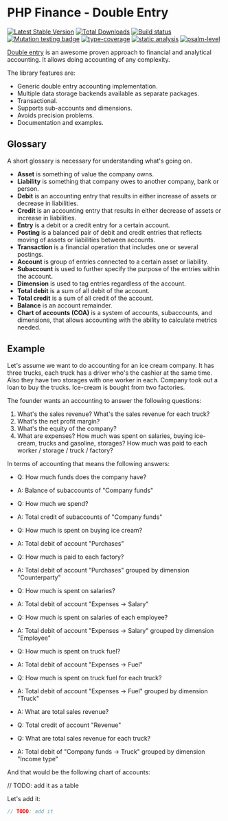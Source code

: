 # PHP Finance - Double Entry

[![Latest Stable Version](https://poser.pugx.org/php-finance/double-entry/v)](https://packagist.org/packages/php-finance/double-entry)
[![Total Downloads](https://poser.pugx.org/php-finance/double-entry/downloads)](https://packagist.org/packages/php-finance/double-entry)
[![Build status](https://github.com/php-finance/double-entry/actions/workflows/build.yml/badge.svg)](https://github.com/php-finance/double-entry/actions/workflows/build.yml)
[![Mutation testing badge](https://img.shields.io/endpoint?style=flat&url=https%3A%2F%2Fbadge-api.stryker-mutator.io%2Fgithub.com%2Fphp-finance%2Fdouble-entry%2Fmaster)](https://dashboard.stryker-mutator.io/reports/github.com/php-finance/double-entry/master)
[![type-coverage](https://shepherd.dev/github/php-finance/double-entry/coverage.svg)](https://shepherd.dev/github/php-finance/double-entry)
[![static analysis](https://github.com/php-finance/double-entry/workflows/static%20analysis/badge.svg)](https://github.com/php-finance/double-entry/actions?query=workflow%3A%22static+analysis%22)
[![psalm-level](https://shepherd.dev/github/php-finance/double-entry/level.svg)](https://shepherd.dev/github/php-finance/double-entry)

[Double entry](https://en.wikipedia.org/wiki/Double-entry_bookkeeping) is an awesome proven approach to financial and analytical accounting. It allows doing accounting of any complexity.

The library features are:

- Generic double entry accounting implementation.
- Multiple data storage backends available as separate packages.
- Transactional.
- Supports sub-accounts and dimensions.
- Avoids precision problems.
- Documentation and examples.

## Glossary

A short glossary is necessary for understanding what's going on.

- **Asset** is something of value the company owns.
- **Liability** is something that company owes to another company, bank or person.
- **Debit** is an accounting entry that results in either increase of assets or decrease in liabilities.
- **Credit** is an accounting entry that results in either decrease of assets or increase in liabilities.
- **Entry** is a debit or a credit entry for a certain account.
- **Posting** is a balanced pair of debit and credit entries that reflects moving of assets or liabilities between accounts.
- **Transaction** is a financial operation that includes one or several postings.
- **Account** is group of entries connected to a certain asset or liability.
- **Subaccount** is used to further specify the purpose of the entries within the account.
- **Dimension** is used to tag entries regardless of the account.
- **Total debit** is a sum of all debit of the account.
- **Total credit** is a sum of all credit of the account.
- **Balance** is an account remainder.
- **Chart of accounts (COA)** is a system of accounts, subaccounts, and dimensions, that allows accounting with the ability to calculate metrics needed.

## Example

Let's assume we want to do accounting for an ice cream company. It has three trucks, each truck has a driver who's the cashier at the same time.
Also they have two storages with one worker in each. Company took out a loan to buy the trucks. Ice-cream is bought from two factories.

The founder wants an accounting to answer the following questions:

1. What's the sales revenue? What's the sales revenue for each truck?
2. What's the net profit margin?
3. What's the equity of the company?
4. What are expenses? How much was spent on salaries, buying ice-cream, trucks and gasoline, storages? How much was paid to each worker / storage / truck / factory?

In terms of accounting that means the following answers:

- Q: How much funds does the company have?
- A: Balance of subaccounts of "Company funds"

- Q: How much we spend?
- A: Total credit of subaccounts of "Company funds"

- Q: How much is spent on buying ice cream?
- A: Total debit of account "Purchases"

- Q: How much is paid to each factory?
- A: Total debit of account "Purchases" grouped by dimension "Counterparty"

- Q: How much is spent on salaries?
- A: Total debit of account "Expenses → Salary"

- Q: How much is spent on salaries of each employee?
- A: Total debit of account "Expenses → Salary" grouped by dimension "Employee"

- Q: How much is spent on truck fuel?
- A: Total debit of account "Expenses → Fuel"

- Q: How much is spent on truck fuel for each truck?
- A: Total debit of account "Expenses → Fuel" grouped by dimension "Truck"

- A: What are total sales revenue?
- Q: Total credit of account "Revenue"

- Q: What are total sales revenue for each truck?
- A: Total debit of "Company funds → Truck" grouped by dimension "Income type"

And that would be the following chart of accounts:

// TODO: add it as a table


Let's add it:

```php
// TODO: add it
```

